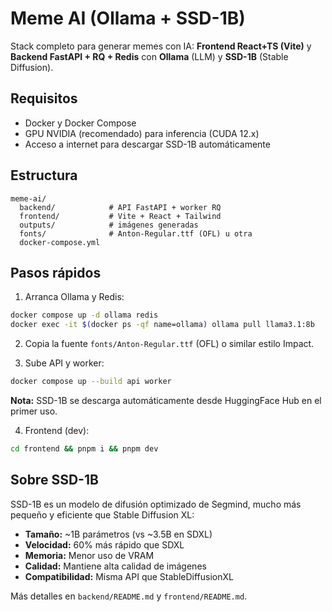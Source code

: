 # Meme AI (Ollama + SSD-1B)

Stack completo para generar memes con IA: **Frontend React+TS (Vite)** y **Backend FastAPI + RQ + Redis** con **Ollama** (LLM) y **SSD-1B** (Stable Diffusion).

## Requisitos
- Docker y Docker Compose
- GPU NVIDIA (recomendado) para inferencia (CUDA 12.x)
- Acceso a internet para descargar SSD-1B automáticamente

## Estructura
```
meme-ai/
  backend/            # API FastAPI + worker RQ
  frontend/           # Vite + React + Tailwind
  outputs/            # imágenes generadas
  fonts/              # Anton-Regular.ttf (OFL) u otra
  docker-compose.yml
```

## Pasos rápidos
1) Arranca Ollama y Redis:
```bash
docker compose up -d ollama redis
docker exec -it $(docker ps -qf name=ollama) ollama pull llama3.1:8b
```
2) Copia la fuente `fonts/Anton-Regular.ttf` (OFL) o similar estilo Impact.

3) Sube API y worker:
```bash
docker compose up --build api worker
```
**Nota:** SSD-1B se descarga automáticamente desde HuggingFace Hub en el primer uso.

4) Frontend (dev):
```bash
cd frontend && pnpm i && pnpm dev
```

## Sobre SSD-1B
SSD-1B es un modelo de difusión optimizado de Segmind, mucho más pequeño y eficiente que Stable Diffusion XL:
- **Tamaño:** ~1B parámetros (vs ~3.5B en SDXL)
- **Velocidad:** 60% más rápido que SDXL
- **Memoria:** Menor uso de VRAM
- **Calidad:** Mantiene alta calidad de imágenes
- **Compatibilidad:** Misma API que StableDiffusionXL

Más detalles en `backend/README.md` y `frontend/README.md`.
